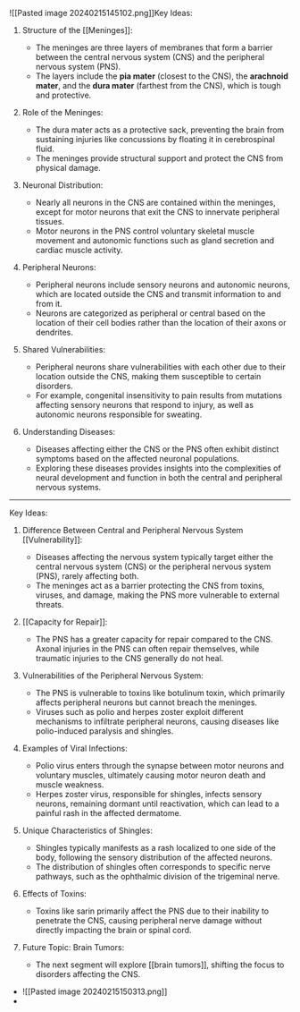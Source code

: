 ![[Pasted image 20240215145102.png]]Key Ideas:

1. Structure of the [[Meninges]]:
   - The meninges are three layers of membranes that form a barrier between the central nervous system (CNS) and the peripheral nervous system (PNS).
   - The layers include the **pia mater** (closest to the CNS), the **arachnoid mater**, and the **dura mater** (farthest from the CNS), which is tough and protective.

2. Role of the Meninges:
   - The dura mater acts as a protective sack, preventing the brain from sustaining injuries like concussions by floating it in cerebrospinal fluid.
   - The meninges provide structural support and protect the CNS from physical damage.

3. Neuronal Distribution:
   - Nearly all neurons in the CNS are contained within the meninges, except for motor neurons that exit the CNS to innervate peripheral tissues.
   - Motor neurons in the PNS control voluntary skeletal muscle movement and autonomic functions such as gland secretion and cardiac muscle activity.

4. Peripheral Neurons:
   - Peripheral neurons include sensory neurons and autonomic neurons, which are located outside the CNS and transmit information to and from it.
   - Neurons are categorized as peripheral or central based on the location of their cell bodies rather than the location of their axons or dendrites.

5. Shared Vulnerabilities:
   - Peripheral neurons share vulnerabilities with each other due to their location outside the CNS, making them susceptible to certain disorders.
   - For example, congenital insensitivity to pain results from mutations affecting sensory neurons that respond to injury, as well as autonomic neurons responsible for sweating.

6. Understanding Diseases:
   - Diseases affecting either the CNS or the PNS often exhibit distinct symptoms based on the affected neuronal populations.
   - Exploring these diseases provides insights into the complexities of neural development and function in both the central and peripheral nervous systems.


---
Key Ideas:

1. Difference Between Central and Peripheral Nervous System [[Vulnerability]]:
   - Diseases affecting the nervous system typically target either the central nervous system (CNS) or the peripheral nervous system (PNS), rarely affecting both.
   - The meninges act as a barrier protecting the CNS from toxins, viruses, and damage, making the PNS more vulnerable to external threats.

2. [[Capacity for Repair]]:
   - The PNS has a greater capacity for repair compared to the CNS. Axonal injuries in the PNS can often repair themselves, while traumatic injuries to the CNS generally do not heal.

3. Vulnerabilities of the Peripheral Nervous System:
   - The PNS is vulnerable to toxins like botulinum toxin, which primarily affects peripheral neurons but cannot breach the meninges.
   - Viruses such as polio and herpes zoster exploit different mechanisms to infiltrate peripheral neurons, causing diseases like polio-induced paralysis and shingles.

4. Examples of Viral Infections:
   - Polio virus enters through the synapse between motor neurons and voluntary muscles, ultimately causing motor neuron death and muscle weakness.
   - Herpes zoster virus, responsible for shingles, infects sensory neurons, remaining dormant until reactivation, which can lead to a painful rash in the affected dermatome.

5. Unique Characteristics of Shingles:
   - Shingles typically manifests as a rash localized to one side of the body, following the sensory distribution of the affected neurons.
   - The distribution of shingles often corresponds to specific nerve pathways, such as the ophthalmic division of the trigeminal nerve.

6. Effects of Toxins:
   - Toxins like sarin primarily affect the PNS due to their inability to penetrate the CNS, causing peripheral nerve damage without directly impacting the brain or spinal cord.

7. Future Topic: Brain Tumors:
   - The next segment will explore [[brain tumors]], shifting the focus to disorders affecting the CNS.

  - ![[Pasted image 20240215150313.png]]
  - 